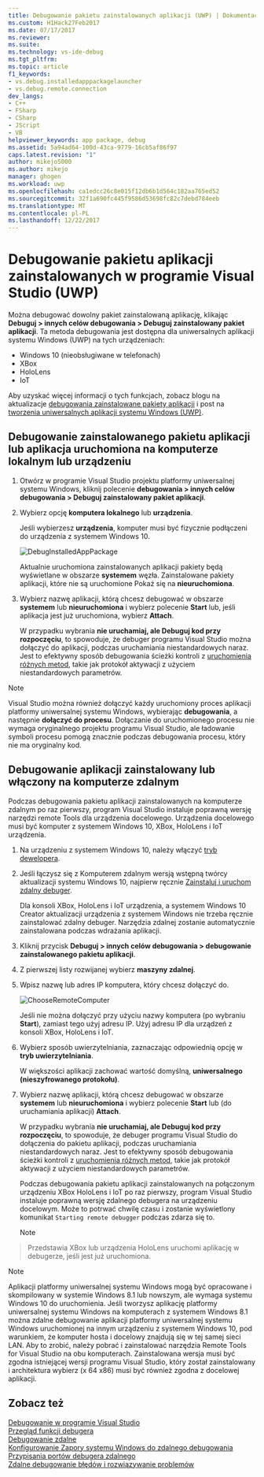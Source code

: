 ```yaml
---
title: Debugowanie pakietu zainstalowanych aplikacji (UWP) | Dokumentacja firmy Microsoft
ms.custom: H1Hack27Feb2017
ms.date: 07/17/2017
ms.reviewer: 
ms.suite: 
ms.technology: vs-ide-debug
ms.tgt_pltfrm: 
ms.topic: article
f1_keywords:
- vs.debug.installedapppackagelauncher
- vs.debug.remote.connection
dev_langs:
- C++
- FSharp
- CSharp
- JScript
- VB
helpviewer_keywords: app package, debug
ms.assetid: 5a94ad64-100d-43ca-9779-16cb5af86f97
caps.latest.revision: "1"
author: mikejo5000
ms.author: mikejo
manager: ghogen
ms.workload: uwp
ms.openlocfilehash: ca1edcc26c8e015f12db6b1d564c182aa765ed52
ms.sourcegitcommit: 32f1a690fc445f9586d53698fc82c7debd784eeb
ms.translationtype: MT
ms.contentlocale: pl-PL
ms.lasthandoff: 12/22/2017
---
```

# <a name="debug-an-installed-app-package-in-visual-studio-uwp"></a>Debugowanie pakietu aplikacji zainstalowanych w programie Visual Studio (UWP)

Można debugować dowolny pakiet zainstalowaną aplikację, klikając **Debuguj > innych celów debugowania > Debuguj zainstalowany pakiet aplikacji**. Ta metoda debugowania jest dostępna dla uniwersalnych aplikacji systemu Windows (UWP) na tych urządzeniach:

* Windows 10 (nieobsługiwane w telefonach)
* XBox
* HoloLens
* IoT

Aby uzyskać więcej informacji o tych funkcjach, zobacz blogu na aktualizacje [debugowania zainstalowane pakiety aplikacji](https://blogs.msdn.microsoft.com/visualstudioalm/2016/03/30/updates-for-debugging-installed-app-packages-in-visual-studio-2015-update-2/) i post na [tworzenia uniwersalnych aplikacji systemu Windows (UWP)](https://blogs.msdn.microsoft.com/visualstudio/2016/08/02/universal-windows-apps-targeting-windows-10-anniversary-sdk/).

## <a name="debug-an-installed-app-package-or-running-app-on-a-local-machine-or-device"></a>Debugowanie zainstalowanego pakietu aplikacji lub aplikacja uruchomiona na komputerze lokalnym lub urządzeniu

1. Otwórz w programie Visual Studio projektu platformy uniwersalnej systemu Windows, kliknij polecenie **debugowania > innych celów debugowania > Debuguj zainstalowany pakiet aplikacji**.

2. Wybierz opcję **komputera lokalnego** lub **urządzenia**.

     Jeśli wybierzesz **urządzenia**, komputer musi być fizycznie podłączeni do urządzenia z systemem Windows 10.

     ![DebugInstalledAppPackage](../debugger/media/debug-installed-app-pkg.png "DebugInstalledAppPackage")

     Aktualnie uruchomiona zainstalowanych aplikacji pakiety będą wyświetlane w obszarze **systemem** węzła. Zainstalowane pakiety aplikacji, które nie są uruchomione Pokaż się na **nieuruchomiona**.

3. Wybierz nazwę aplikacji, którą chcesz debugować w obszarze **systemem** lub **nieuruchomiona** i wybierz polecenie **Start** lub, jeśli aplikacja jest już uruchomiona, wybierz **Attach**.

     W przypadku wybrania **nie uruchamiaj, ale Debuguj kod przy rozpoczęciu**, to spowoduje, że debuger programu Visual Studio można dołączyć do aplikacji, podczas uruchamiania niestandardowych naraz. Jest to efektywny sposób debugowania ścieżki kontroli z [uruchomienia różnych metod](/windows/uwp/xbox-apps/automate-launching-uwp-apps), takie jak protokół aktywacji z użyciem niestandardowych parametrów.

> [!NOTE]
> Visual Studio można również dołączyć każdy uruchomiony proces aplikacji platformy uniwersalnej systemu Windows, wybierając **debugowania**, a następnie **dołączyć do procesu**. Dołączanie do uruchomionego procesu nie wymaga oryginalnego projektu programu Visual Studio, ale ładowanie symboli procesu pomogą znacznie podczas debugowania procesu, który nie ma oryginalny kod.
  
## <a name="remote"></a>Debugowanie aplikacji zainstalowany lub włączony na komputerze zdalnym 

Podczas debugowania pakietu aplikacji zainstalowanych na komputerze zdalnym po raz pierwszy, program Visual Studio instaluje poprawną wersję narzędzi remote Tools dla urządzenia docelowego. Urządzenia docelowego musi być komputer z systemem Windows 10, XBox, HoloLens i IoT urządzenia.

1. Na urządzeniu z systemem Windows 10, należy włączyć [tryb dewelopera](/windows/uwp/get-started/enable-your-device-for-development).

2. Jeśli łączysz się z Komputerem zdalnym wersją wstępną twórcy aktualizacji systemu Windows 10, najpierw ręcznie [Zainstaluj i uruchom zdalny debuger](../debugger/remote-debugging.md).

     Dla konsoli XBox, HoloLens i IoT urządzenia, a systemem Windows 10 Creator aktualizacji urządzenia z systemem Windows nie trzeba ręcznie zainstalować zdalny debuger. Narzędzia zdalnej zostanie automatycznie zainstalowana podczas wdrażania aplikacji.

3. Kliknij przycisk **Debuguj > innych celów debugowania > debugowanie zainstalowanego pakietu aplikacji**.

4. Z pierwszej listy rozwijanej wybierz **maszyny zdalnej**.

5. Wpisz nazwę lub adres IP komputera, który chcesz dołączyć do.

     ![ChooseRemoteComputer](../debugger/media/debug-remote-app-pkg.png "ChooseRemoteComputer")

     Jeśli nie można dołączyć przy użyciu nazwy komputera (po wybraniu **Start**), zamiast tego użyj adresu IP. Użyj adresu IP dla urządzeń z konsoli XBox, HoloLens i IoT.

5. Wybierz sposób uwierzytelniania, zaznaczając odpowiednią opcję w **tryb uwierzytelniania**.

    W większości aplikacji zachować wartość domyślną, **uniwersalnego (nieszyfrowanego protokołu)**.

6. Wybierz nazwę aplikacji, którą chcesz debugować w obszarze **systemem** lub **nieuruchomiona** i wybierz polecenie **Start** lub (do uruchamiania aplikacji) **Attach**.

     W przypadku wybrania **nie uruchamiaj, ale Debuguj kod przy rozpoczęciu**, to spowoduje, że debuger programu Visual Studio do dołączenia do pakietu aplikacji, podczas uruchamiania niestandardowych naraz. Jest to efektywny sposób debugowania ścieżki kontroli z [uruchomienia różnych metod](/windows/uwp/xbox-apps/automate-launching-uwp-apps), takie jak protokół aktywacji z użyciem niestandardowych parametrów.

     Podczas debugowania pakietu aplikacji zainstalowanych na połączonym urządzeniu XBox HoloLens i IoT po raz pierwszy, program Visual Studio instaluje poprawną wersję zdalnego debugera na urządzeniu docelowym. Może to potrwać chwilę czasu i zostanie wyświetlony komunikat ``Starting remote debugger`` podczas zdarza się to.

     > [!NOTE]
> Przedstawia XBox lub urządzenia HoloLens uruchomi aplikację w debugerze, jeśli jest już uruchomiona.

> [!NOTE]
> Aplikacji platformy uniwersalnej systemu Windows mogą być opracowane i skompilowany w systemie Windows 8.1 lub nowszym, ale wymaga systemu Windows 10 do uruchomienia. Jeśli tworzysz aplikację platformy uniwersalnej systemu Windows na komputerach z systemem Windows 8.1 można zdalne debugowanie aplikacji platformy uniwersalnej systemu Windows uruchomionej na innym urządzeniu z systemem Windows 10, pod warunkiem, że komputer hosta i docelowy znajdują się w tej samej sieci LAN. Aby to zrobić, należy pobrać i zainstalować narzędzia Remote Tools for Visual Studio na obu komputerach. Zainstalowana wersja musi być zgodna istniejącej wersji programu Visual Studio, który został zainstalowany i architektura wybierz (x 64 x86) musi być również zgodna z docelowej aplikacji.
  
## <a name="see-also"></a>Zobacz też  
 [Debugowanie w programie Visual Studio](../debugger/index.md)  
 [Przegląd funkcji debugera](../debugger/debugger-feature-tour.md)  
 [Debugowanie zdalne](../debugger/remote-debugging.md)  
 [Konfigurowanie Zapory systemu Windows do zdalnego debugowania](../debugger/configure-the-windows-firewall-for-remote-debugging.md)  
 [Przypisania portów debugera zdalnego](../debugger/remote-debugger-port-assignments.md)  
 [Zdalne debugowanie błędów i rozwiązywanie problemów](../debugger/remote-debugging-errors-and-troubleshooting.md)